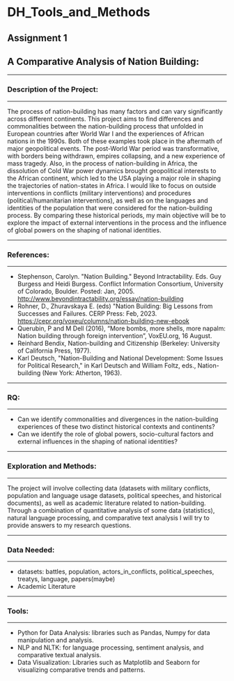 # DH_Tools_and_Methods
Assignment 1
---

##  A Comparative Analysis of Nation Building: 
---
### Description of the Project:
---
The process of nation-building has many factors and can vary significantly across different continents. This project aims to find differences and commonalities between the nation-building process that unfolded in European countries after World War I and the experiences of African nations in the 1990s. Both of these examples took place in the aftermath of major geopolitical events. The post-World War period was transformative, with borders being withdrawn, empires collapsing, and a new experience of mass tragedy. Also, in the process of nation-building in Africa, the dissolution of Cold War power dynamics brought geopolitical interests to the African continent, which led to the USA playing a major role in shaping the trajectories of nation-states in Africa.  I would like to focus on outside interventions in conflicts (military interventions) and procedures (political/humanitarian interventions), as well as on the languages and identities of the population that were considered for the nation-building process.
By comparing these historical periods, my main objective will be to explore the impact of external interventions in the process and the influence of global powers on the shaping of national identities.

---
### References:
---
- Stephenson, Carolyn. "Nation Building." Beyond Intractability. Eds. Guy Burgess and Heidi Burgess. Conflict Information Consortium, University of Colorado, Boulder. Posted: Jan, 2005. <http://www.beyondintractability.org/essay/nation-building>
- Rohner, D., Zhuravskaya E. (eds) "Nation Building: Big Lessons from Successes and Failures. CERP Press: Feb, 2023.
https://cepr.org/voxeu/columns/nation-building-new-ebook
- Querubin, P and M Dell (2016), “More bombs, more shells, more napalm: Nation building through foreign intervention”, VoxEU.org, 16 August.
- Reinhard Bendix, Nation-building and Citizenship (Berkeley: University of California Press, 1977).
- Karl Deutsch, "Nation-Building and National Development: Some Issues for Political Research," in Karl Deutsch and William Foltz, eds., Nation-building (New York: Atherton, 1963).

---
### RQ:
---
- Can we identify commonalities and divergences in the nation-building experiences of these two distinct historical contexts and continents?
- Can we identify the role of global powers, socio-cultural factors and external influences in the shaping of national identities? 

---
### Exploration and Methods:
---
The project will involve collecting data (datasets with military conflicts, population and language usage datasets, political speeches, and historical documents), as well as academic literature related to nation-building. Through a combination of quantitative analysis of some data (statistics), natural language processing, and comparative text analysis I will try to provide answers to my research questions.

---
### Data Needed:
---
- datasets: 
battles, population, actors_in_conflicts,
political_speeches, treatys, language, papers(maybe)
- Academic Literature

---
### Tools:
---
- Python for Data Analysis: libraries such as Pandas, Numpy for data manipulation and analysis.
- NLP and NLTK: for language processing, sentiment analysis, and comparative textual analysis.
- Data Visualization: Libraries such as Matplotlib and Seaborn for visualizing comparative trends and patterns.
